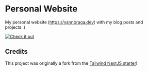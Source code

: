 # Personal Website

My personal website (https://yannbraga.dev) with my blog posts and projects :)

[![Check it out](https://img.shields.io/badge/YannBraga.-Dev-B1DDE4?style=for-the-badge&logo=vercel)](http://yannbraga.dev/)

## Credits

This project was originally a fork from the [Tailwind NextJS starter](https://github.com/timlrx/tailwind-nextjs-starter-blog)!
